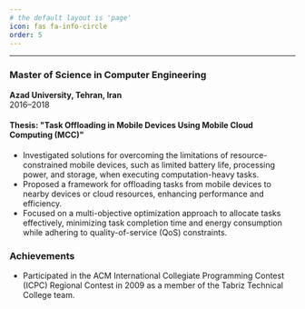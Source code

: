 ```yaml
---
# the default layout is 'page'
icon: fas fa-info-circle
order: 5
---
```




---


### Master of Science in Computer Engineering
**Azad University, Tehran, Iran**  
2016–2018

#### Thesis: "Task Offloading in Mobile Devices Using Mobile Cloud Computing (MCC)"
- Investigated solutions for overcoming the limitations of resource-constrained mobile devices, such as limited battery life, processing power, and storage, when executing computation-heavy tasks.
- Proposed a framework for offloading tasks from mobile devices to nearby devices or cloud resources, enhancing performance and efficiency.
- Focused on a multi-objective optimization approach to allocate tasks effectively, minimizing task completion time and energy consumption while adhering to quality-of-service (QoS) constraints.

### Achievements
- Participated in the ACM International Collegiate Programming Contest (ICPC) Regional Contest in 2009 as a member of the Tabriz Technical College team.

